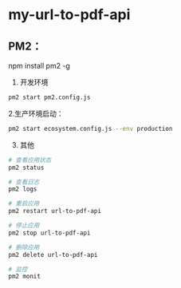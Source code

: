 # my-url-to-pdf-api

## PM2：

npm install pm2 -g

1. 开发环境
```bash
pm2 start pm2.config.js
```

2.生产环境启动：
```bash
pm2 start ecosystem.config.js --env production
```

3. 其他
```bash
# 查看应用状态
pm2 status

# 查看日志
pm2 logs

# 重启应用
pm2 restart url-to-pdf-api

# 停止应用
pm2 stop url-to-pdf-api

# 删除应用
pm2 delete url-to-pdf-api

# 监控
pm2 monit
```
